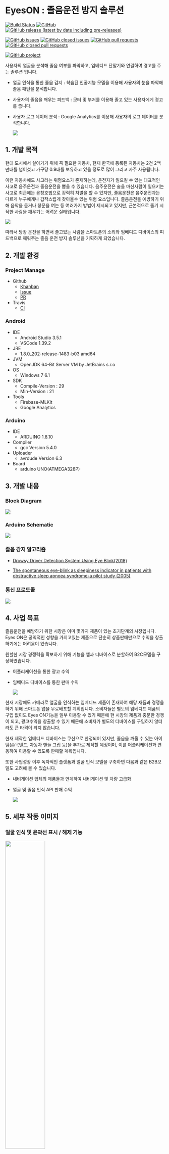 # EyesON : 졸음운전 방지 솔루션 

[![Build Status](https://travis-ci.org/inerplat/EyesON.svg?branch=master)](https://travis-ci.org/inerplat/EyesON)
[![GitHub](https://img.shields.io/github/license/inerplat/EyesON)](https://github.com/inerplat/EyesON/blob/master/LICENSE)
[![GitHub release (latest by date including pre-releases)](https://img.shields.io/github/v/release/inerplat/EyesON?include_prereleases)](https://github.com/inerplat/EyesON/releases)


[![GitHub issues](https://img.shields.io/github/issues/inerplat/EyesON?color=red)](https://github.com/inerplat/EyesON/issues)
[![GitHub closed issues](https://img.shields.io/github/issues-closed/inerplat/EyesON?color=green)](https://github.com/inerplat/EyesON/issues?q=is%3Aissue+is%3Aclosed)
[![GitHub pull requests](https://img.shields.io/github/issues-pr/inerplat/EyesON)](https://github.com/inerplat/EyesON/pulls)
[![GitHub closed pull requests](https://img.shields.io/github/issues-pr-closed/inerplat/EyesON)](https://github.com/inerplat/EyesON/pulls?q=is%3Apr+is%3Aclosed)

[![GitHub project](https://img.shields.io/badge/Project-Khanban-ff509f?style=for-the-badge)](https://github.com/inerplat/EyesON/projects/1)


사용자의 얼굴을 분석해 졸음 여부를 파악하고, 임베디드 단말기와 연결하여 경고를 주는 솔루션 입니다.

 - 얼굴 인식을 통한 졸음 감지 : 학습된 인공지능 모델을 이용해 사용자의 눈을 파악해 졸음 패턴을 분석합니다.

 - 사용자의 졸음을 깨우는 피드백 : 모터 및 부저를 이용해 졸고 있는 사용자에게 경고를 줍니다.

 - 사용자 로그 데이터 분석 : Google Analytics를 이용해 사용자의 로그 데이터를 분석합니다.

    <img src="https://github.com/inerplat/EyesON/blob/master/docs/image/function.jpg?raw=true">


## 1. 개발 목적

현대 도시에서 살아가기 위해 꼭 필요한 자동차, 현재 한국에 등록된 자동차는 2천 2백만대를 넘어섰고 가구당 0.9대를 보유하고 있을 정도로 많이 그리고 자주 사용됩니다.

이런 자동차에도 사고라는 위험요소가 존재하는데, 운전자가 일으킬 수 있는 대표적인 사고로 음주운전과 졸음운전을 뽑을 수 있습니다.
음주운전은 술을 마신사람이 일으키는 사고로 최근에는 윤창호법으로 강력히 처벌을 할 수 있지만, 졸음운전은 음주운전과는 다르게 누구에게나 갑작스럽게 찾아올수 있는 위험 요소입니다.
졸음운전을 예방하기 위해 음악을 듣거나 창문을 여는 등 여러가지 방법이 제시되고 있지만, 근본적으로 졸기 시작한 사람을 깨우기는 어려운 실태입니다.
   
   <img src="https://github.com/inerplat/EyesON/blob/master/docs/image/introduce.jpg?raw=true">


따라서 당장 운전을 하면서 졸고있는 사람을 스마트폰의 소리와 임베디드 디바이스의 피드백으로 깨워주는 졸음 운전 방지 솔루션을 기획하게 되었습니다.

## 2. 개발 환경

### Project Manage
 - Github 
    - [Khanban](https://github.com/inerplat/EyesON/projects/1)
    - [Issue](https://github.com/inerplat/EyesON/issues?utf8=%E2%9C%93&q=is%3Aissue) 
    - [PR](https://github.com/inerplat/EyesON/pulls?utf8=%E2%9C%93&q=is%3Apr)
 - Travis
    - [CI](https://travis-ci.org/inerplat/EyesON)

### Android
 - IDE 
    - Android Studio 3.5.1 
    - VSCode 1.39.2
 - JRE 
    - 1.8.0_202-release-1483-b03 amd64
 - JVM 
    - OpenJDK 64-Bit Server VM by JetBrains s.r.o
 - OS
    - Windows 7 6.1
 - SDK
    - Compile-Version : 29
    - Min-Version : 21
 - Tools 
    - Firebase-MLKit
    - Google Analytics

### Arduino
 - IDE
	- ARDUINO 1.8.10
 - Compiler
	- gcc Version 5.4.0
 - Uploader
	- avrdude Version 6.3
 - Board
	- arduino UNO(ATMEGA328P)


## 3. 개발 내용

### Block Diagram

<img src = "https://github.com/inerplat/EyesON/blob/master/docs/image/block.jpg?raw=true" />

### Arduino Schematic

<img src = "https://github.com/inerplat/EyesON/blob/master/docs/image/arduino.jpg?raw=true" />

### 졸음 감지 알고리즘

 - [Drowsy Driver Detection System Using Eye Blink(2018)](https://www.researchgate.net/publication/251970873_Drowsy_driver_detection_system_using_eye_blink_patterns)

 - [The spontaneous eye-blink as sleepiness indicator in patients with obstructive sleep apnoea syndrome-a pilot study (2005)](https://www.researchgate.net/publication/251970873_Drowsy_driver_detection_system_using_eye_blink_patterns)

### 통신 프로토콜

   <img src = "https://github.com/inerplat/EyesON/blob/master/docs/image/protocol.jpg?raw=true">

## 4. 사업 목표

졸음운전을 예방하기 위한 시장은 이미 몇가지 제품이 있는 초기단계의 시장입니다.
Eyes ON은 공익적인 성향을 가지고있는 제품으로 단순히 상품판매만으로 수익을 창출하기에는 어려움이 있습니다.

원할한 시장 경쟁력을 확보하기 위해 기능을 앱과 디바이스로 분할하여 B2C모델을 구상하였습니다.
   - 어플리케이션을 통한 광고 수익
   - 임베디드 디바이스를 통한 판매 수익

      <img src="https://github.com/inerplat/EyesON/blob/master/docs/image/b2c.jpg?raw=true" />


현재 시장에도 카메라로 얼굴을 인식하는 임베디드 제품이 존재하여 해당 재품과 경쟁을 하기 위해 스마트폰 앱을 무료배포할 계획입니다.
소비자들은 별도의 임베디드 제품의 구입 없이도 Eyes ON기능을 일부 이용할 수 있기 때문에 현 시장의 제품과 충분한 경쟁이 되고, 
광고수익을 창출할 수 있기 때문에 소비자가 별도의 디바이스를 구입하지 않더라도 큰 타격이 되지 않습니다.

현재 제작한 임베디드 디바이스는 쿠션으로 한정되어 있지만, 졸음을 깨울 수 있는 아이템(손목밴드, 자동차 핸들 그립 등)을 추가로 제작할 예정이며,
이를 어플리케이션과 연동하여 이용할 수 있도록 판매할 계획입니다.

 또한 사업성장 이후 독자적인 플랫폼과 얼굴 인식 모델을 구축하면 다음과 같은 B2B모델도 고려해 볼 수 있습니다.
   - 내비게이션 업체의 제품들과 연계하여 내비게이션 및 차량 고급화
   - 얼굴 및 졸음 인식 API 판매 수익

      <img src="https://github.com/inerplat/EyesON/blob/master/docs/image/b2b.jpg?raw=true" />


## 5. 세부 작동 이미지

### 얼굴 인식 및 윤곽선 표시 / 해제 기능
<img src ="https://github.com/inerplat/EyesON/blob/master/docs/image/contour.gif?raw=true" width="50%" />

### 일반적인 눈 깜빡임 : 변화 없음
<img src = "https://github.com/inerplat/EyesON/blob/master/docs/image/nomal-close.gif?raw=true" width="50%" />

### 졸음이 감지된 눈 : 빨간색 사각형
<img src = "https://github.com/inerplat/EyesON/blob/master/docs/image/doze-close.gif?raw=true" width="50%" />

### 웃는 얼굴(알람 종료용 트리거) : 파란색 사각형
<img src = "https://github.com/inerplat/EyesON/blob/master/docs/image/smile.gif?raw=true" width="50%" />
